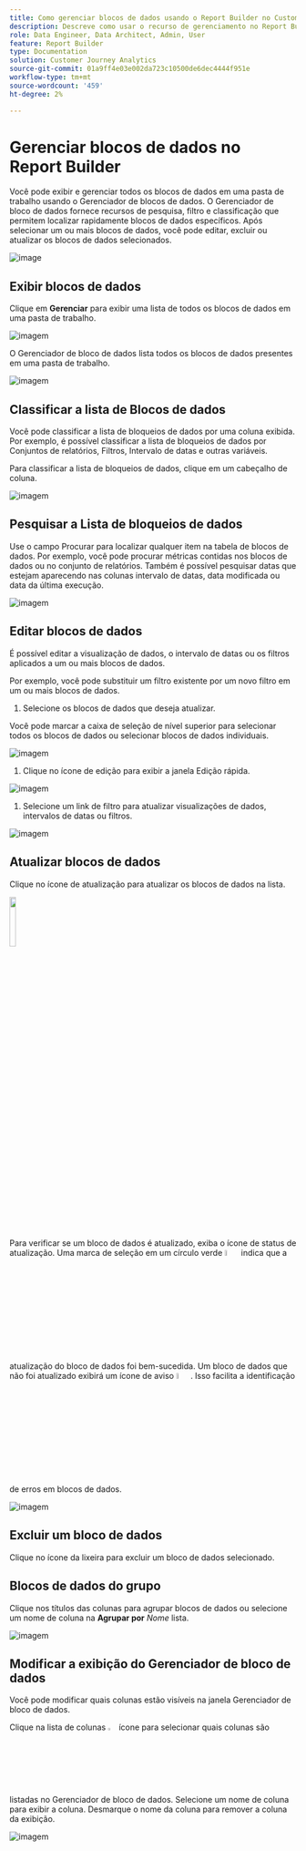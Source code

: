 ```yaml
---
title: Como gerenciar blocos de dados usando o Report Builder no Customer Journey Analytics
description: Descreve como usar o recurso de gerenciamento no Report Builder
role: Data Engineer, Data Architect, Admin, User
feature: Report Builder
type: Documentation
solution: Customer Journey Analytics
source-git-commit: 01a9ff4e03e002da723c10500de6dec4444f951e
workflow-type: tm+mt
source-wordcount: '459'
ht-degree: 2%

---
```



# Gerenciar blocos de dados no Report Builder

Você pode exibir e gerenciar todos os blocos de dados em uma pasta de trabalho usando o Gerenciador de blocos de dados. O Gerenciador de bloco de dados fornece recursos de pesquisa, filtro e classificação que permitem localizar rapidamente blocos de dados específicos. Após selecionar um ou mais blocos de dados, você pode editar, excluir ou atualizar os blocos de dados selecionados.

![image](./assets/image52.png)

## Exibir blocos de dados

Clique em **Gerenciar** para exibir uma lista de todos os blocos de dados em uma pasta de trabalho.


![imagem](./assets/image53.png)

O Gerenciador de bloco de dados lista todos os blocos de dados presentes em uma pasta de trabalho. 

![imagem](./assets/image52.png)

## Classificar a lista de Blocos de dados

Você pode classificar a lista de bloqueios de dados por uma coluna exibida. Por exemplo, é possível classificar a lista de bloqueios de dados por Conjuntos de relatórios, Filtros, Intervalo de datas e outras variáveis.

Para classificar a lista de bloqueios de dados, clique em um cabeçalho de coluna.

![imagem](./assets/image54.png)

## Pesquisar a Lista de bloqueios de dados

Use o campo Procurar para localizar qualquer item na tabela de blocos de dados. Por exemplo, você pode procurar métricas contidas nos blocos de dados ou no conjunto de relatórios. Também é possível pesquisar datas que estejam aparecendo nas colunas intervalo de datas, data modificada ou data da última execução.

![imagem](./assets/image55.png)

## Editar blocos de dados

É possível editar a visualização de dados, o intervalo de datas ou os filtros aplicados a um ou mais blocos de dados.

Por exemplo, você pode substituir um filtro existente por um novo filtro em um ou mais blocos de dados.

1. Selecione os blocos de dados que deseja atualizar.

Você pode marcar a caixa de seleção de nível superior para selecionar todos os blocos de dados ou selecionar blocos de dados individuais.

![imagem](./assets/image56.png)

1. Clique no ícone de edição para exibir a janela Edição rápida.

![imagem](./assets/image58.png)

1. Selecione um link de filtro para atualizar visualizações de dados, intervalos de datas ou filtros.

![imagem](./assets/image59.png)

## Atualizar blocos de dados

Clique no ícone de atualização para atualizar os blocos de dados na lista.

<img src="./assets/refresh-icon.png" width="15%"/>

Para verificar se um bloco de dados é atualizado, exiba o ícone de status de atualização. Uma marca de seleção em um círculo verde <img src="./assets/refresh-success.png" width="5%"/> indica que a atualização do bloco de dados foi bem-sucedida. Um bloco de dados que não foi atualizado exibirá um ícone de aviso <img src="./assets/refresh-failure.png" width="5%"/>.  Isso facilita a identificação de erros em blocos de dados.


![imagem](./assets/image512.png)

## Excluir um bloco de dados

Clique no ícone da lixeira para excluir um bloco de dados selecionado.

## Blocos de dados do grupo

Clique nos títulos das colunas para agrupar blocos de dados ou selecione um nome de coluna na **Agrupar por** *Nome* lista.

![imagem](./assets/image514.png)

## Modificar a exibição do Gerenciador de bloco de dados

Você pode modificar quais colunas estão visíveis na janela Gerenciador de bloco de dados.


Clique na lista de colunas <img src="./assets/image515.png" width="3%"/> ícone para selecionar quais colunas são listadas no Gerenciador de bloco de dados. Selecione um nome de coluna para exibir a coluna. Desmarque o nome da coluna para remover a coluna da exibição.

![imagem](./assets/image516.png)
